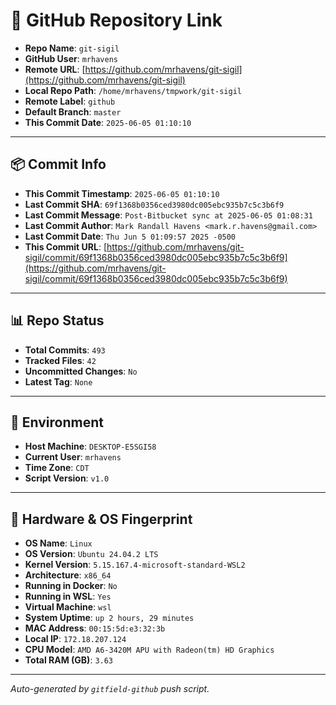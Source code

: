 # 🔗 GitHub Repository Link

- **Repo Name**: `git-sigil`
- **GitHub User**: `mrhavens`
- **Remote URL**: [https://github.com/mrhavens/git-sigil](https://github.com/mrhavens/git-sigil)
- **Local Repo Path**: `/home/mrhavens/tmpwork/git-sigil`
- **Remote Label**: `github`
- **Default Branch**: `master`
- **This Commit Date**: `2025-06-05 01:10:10`

---

## 📦 Commit Info

- **This Commit Timestamp**: `2025-06-05 01:10:10`
- **Last Commit SHA**: `69f1368b0356ced3980dc005ebc935b7c5c3b6f9`
- **Last Commit Message**: `Post-Bitbucket sync at 2025-06-05 01:08:31`
- **Last Commit Author**: `Mark Randall Havens <mark.r.havens@gmail.com>`
- **Last Commit Date**: `Thu Jun 5 01:09:57 2025 -0500`
- **This Commit URL**: [https://github.com/mrhavens/git-sigil/commit/69f1368b0356ced3980dc005ebc935b7c5c3b6f9](https://github.com/mrhavens/git-sigil/commit/69f1368b0356ced3980dc005ebc935b7c5c3b6f9)

---

## 📊 Repo Status

- **Total Commits**: `493`
- **Tracked Files**: `42`
- **Uncommitted Changes**: `No`
- **Latest Tag**: `None`

---

## 🧭 Environment

- **Host Machine**: `DESKTOP-E5SGI58`
- **Current User**: `mrhavens`
- **Time Zone**: `CDT`
- **Script Version**: `v1.0`

---

## 🧬 Hardware & OS Fingerprint

- **OS Name**: `Linux`
- **OS Version**: `Ubuntu 24.04.2 LTS`
- **Kernel Version**: `5.15.167.4-microsoft-standard-WSL2`
- **Architecture**: `x86_64`
- **Running in Docker**: `No`
- **Running in WSL**: `Yes`
- **Virtual Machine**: `wsl`
- **System Uptime**: `up 2 hours, 29 minutes`
- **MAC Address**: `00:15:5d:e3:32:3b`
- **Local IP**: `172.18.207.124`
- **CPU Model**: `AMD A6-3420M APU with Radeon(tm) HD Graphics`
- **Total RAM (GB)**: `3.63`

---

_Auto-generated by `gitfield-github` push script._
